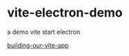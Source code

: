# vite-electron-demo
a demo vite start electron

[building-our-vite-app](https://learnvue.co/2021/05/build-vue-3-desktop-apps-in-just-5-minutes-vite-electron-quick-start-guide/#building-our-vite-app)
